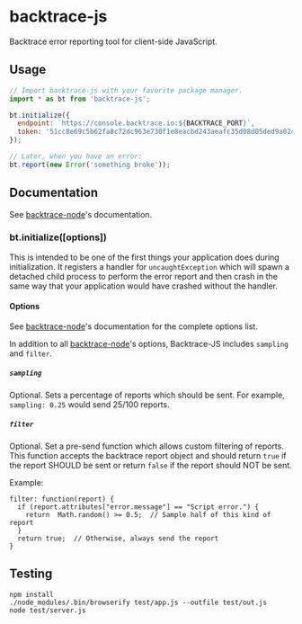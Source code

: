 # backtrace-js

Backtrace error reporting tool for client-side JavaScript.

## Usage

```js
// Import backtrace-js with your favorite package manager.
import * as bt from 'backtrace-js';

bt.initialize({
  endpoint: `https://console.backtrace.io:${BACKTRACE_PORT}`,
  token: '51cc8e69c5b62fa8c72dc963e730f1e8eacbd243aeafc35d08d05ded9a024121',
});

// Later, when you have an error:
bt.report(new Error('something broke'));
```

## Documentation

See [backtrace-node](https://github.com/backtrace-labs/backtrace-node#documentation)'s documentation.

### bt.initialize([options])

This is intended to be one of the first things your application does during
initialization. It registers a handler for `uncaughtException` which will
spawn a detached child process to perform the error report and then crash
in the same way that your application would have crashed without the handler.

#### Options
See [backtrace-node](https://github.com/backtrace-labs/backtrace-node#documentation)'s documentation for the complete options list.

In addition to all [backtrace-node](https://github.com/backtrace-labs/backtrace-node#documentation)'s options, Backtrace-JS includes `sampling` and `filter`.

##### `sampling`
Optional.
Sets a percentage of reports which should be sent.
For example, `sampling: 0.25` would send 25/100 reports.

##### `filter`
Optional.
Set a pre-send function which allows custom filtering of reports.
This function accepts the backtrace report object and should return `true` if the report SHOULD be sent or return `false` if the report should NOT be sent.

Example: 
```
filter: function(report) {
  if (report.attributes["error.message"] == "Script error.") {
    return  Math.random() >= 0.5;  // Sample half of this kind of report
  }
  return true;  // Otherwise, always send the report
}
```

## Testing

```
npm install
./node_modules/.bin/browserify test/app.js --outfile test/out.js
node test/server.js
```

